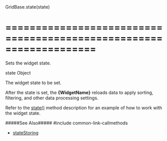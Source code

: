 <!--id-->GridBase.state(state)<!--/id-->
===================================================================
===================================================================

<!--shortDescription-->
Sets the widget state.
<!--/shortDescription-->

<!--paramName1-->state<!--/paramName1-->
<!--paramType1-->Object<!--/paramType1-->
<!--paramDescription1-->
The widget state to be set.
<!--/paramDescription1-->

<!--fullDescription-->
After the state is set, the **{WidgetName}** reloads data to apply sorting, filtering, and other data processing settings.
 
Refer to the [state()]({basewidgetpath}/Methods/#state) method description for an example of how to work with the widget state.

#####See Also#####
#include common-link-callmethods
- [stateStoring]({basewidgetpath}/Configuration/stateStoring/)
<!--/fullDescription-->